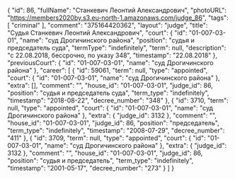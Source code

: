 {
    "id": 86,
    "fullName": "Станкевич Леонтий Александрович",
    "photoURL": "https://members2020by.s3.eu-north-1.amazonaws.com/judge_86",
    "tags": [
        "criminal"
    ],
    "comment": "375164420362",
    "layout": "judge",
    "title": "Судья Станкевич Леонтий Александрович",
    "court": {
        "id": "01-007-03-01",
        "name": "суд Дрогичинского района",
        "position": "судья и председатель суда",
        "termType": "indefinitely",
        "term": null,
        "description": "c 22.08.2018, бессрочно, по указу 348",
        "timestamp": "22.08.2018"
    },
    "previousCourt": {
        "id": "01-007-03-01",
        "name": "суд Дрогичинского района"
    },
    "career": [
        {
            "id": 59061,
            "term": null,
            "type": "appointed",
            "court": {
                "id": "01-007-03-01",
                "name": "суд Дрогичинского района"
            },
            "extra": [],
            "comment": "",
            "house_id": "01-007-03-01",
            "judge_id": 86,
            "position": "судья и председатель суда",
            "term_type": "indefinitely",
            "timestamp": "2018-08-22",
            "decree_number": "348"
        },
        {
            "id": 3710,
            "term": null,
            "type": "appointed",
            "court": {
                "id": "01-007-03-01",
                "name": "суд Дрогичинского района"
            },
            "extra": {
                "judge_id": 3132
            },
            "comment": "",
            "house_id": "01-007-03-01",
            "judge_id": 86,
            "position": "председатель",
            "term_type": "indefinitely",
            "timestamp": "2008-07-29",
            "decree_number": "411"
        },
        {
            "id": 3709,
            "term": null,
            "type": "appointed",
            "court": {
                "id": "01-007-03-01",
                "name": "суд Дрогичинского района"
            },
            "extra": {
                "judge_id": 3132
            },
            "comment": "",
            "house_id": "01-007-03-01",
            "judge_id": 86,
            "position": "судья и председатель",
            "term_type": "indefinitely",
            "timestamp": "2001-05-17",
            "decree_number": "273"
        }
    ]
}